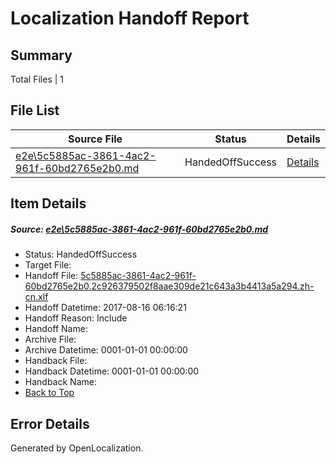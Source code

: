 # <a name='report-top'></a> Localization Handoff Report

## Summary
 Total Files | 1

## File List
 Source File | Status | Details 
 ----------- | ------ | ------- 
 [e2e\5c5885ac-3861-4ac2-961f-60bd2765e2b0.md](https://github.com/OpenLocalizationTestOrg/ol-test4/blob/aa609487e872b6fa0decb7768d30e99796ea1af4/e2e/5c5885ac-3861-4ac2-961f-60bd2765e2b0.md) | HandedOffSuccess | [Details](#be7d78f861891acaec51bfda3611acee1f06d1451)

## Item Details
##### <a name='be7d78f861891acaec51bfda3611acee1f06d1451'></a> Source: [e2e\5c5885ac-3861-4ac2-961f-60bd2765e2b0.md](https://github.com/OpenLocalizationTestOrg/ol-test4/blob/aa609487e872b6fa0decb7768d30e99796ea1af4/e2e/5c5885ac-3861-4ac2-961f-60bd2765e2b0.md)
* Status: HandedOffSuccess
* Target File: 
* Handoff File: [5c5885ac-3861-4ac2-961f-60bd2765e2b0.2c926379502f8aae309de21c643a3b4413a5a294.zh-cn.xlf](https://github.com/OpenLocalizationTestOrg/ol-test4-handoff/blob/3c346a663c64e1d9e18212c5c92b3062b641ea3a/ol-handoff/OpenLocalizationTestOrg/ol-test4-zhcn/xinjiang/ht/5c5885ac-3861-4ac2-961f-60bd2765e2b0.2c926379502f8aae309de21c643a3b4413a5a294.zh-cn.xlf)
* Handoff Datetime: 2017-08-16 06:16:21
* Handoff Reason: Include
* Handoff Name: 
* Archive File: 
* Archive Datetime: 0001-01-01 00:00:00
* Handback File: 
* Handback Datetime: 0001-01-01 00:00:00
* Handback Name: 
* [Back to Top](#report-top)


## Error Details

Generated by OpenLocalization.
